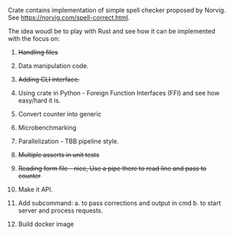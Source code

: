 Crate contains implementation of simple spell checker proposed by Norvig. See https://norvig.com/spell-correct.html.

The idea woudl be to play with Rust and see how it can be implemented with the focus on:
1. ~~Handling files~~
2. Data manipulation code.
3. ~~Adding CLI interface.~~
4. Using crate in Python - Foreign Function Interfaces (FFI) and see how easy/hard it is.
5. Convert counter into generic
6. Microbenchmarking
7. Parallelization - TBB pipeline style.
8. ~~Multiple asserts in unit tests~~
9. ~~Reading form file - nice, Use a pipe there to read line and pass to counter~~
10. Make it API.
11. Add subcommand:
    a. to pass corrections and output in cmd
    b. to start server and process requests.
    
12. Build docker image